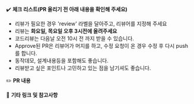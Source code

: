 :heavy_check_mark: **체크 리스트(PR 올리기 전 아래 내용을 확인해 주세요)**

- 리뷰가 필요한 경우 'review' 라벨을 달아주고, 리뷰어를 지정해 주세요
- 리뷰는 **화요일, 목요일 오후 3시전에 올려주세요**
- 코드리뷰는 다음날 오전 10시 전 까지 받을 수 있습니다.
- Approve된 PR은 리뷰어가 머지를 하고, 수정 요청이 온 경우 수정 후 다시 push 를 합니다.
- 동작데모, 설계내용등을 포함해도 좋습니다.
- 리뷰받고 싶은 포인트나 고민하고 있는 점을 남기셔도 좋습니다.
  <br>

:pencil2: **PR 내용**
<br>

:guitar: **기타 링크 및 참고사항**
<br>
